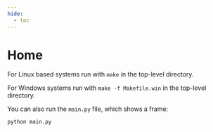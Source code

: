 ```yaml
---
hide:
  - toc
---
```


# Home

For Linux based systems run with `make` in the top-level directory.

For Windows systems run with `make -f Makefile.win` in the top-level directory.

You can also run the `main.py` file, which shows a frame:
```
python main.py
```
